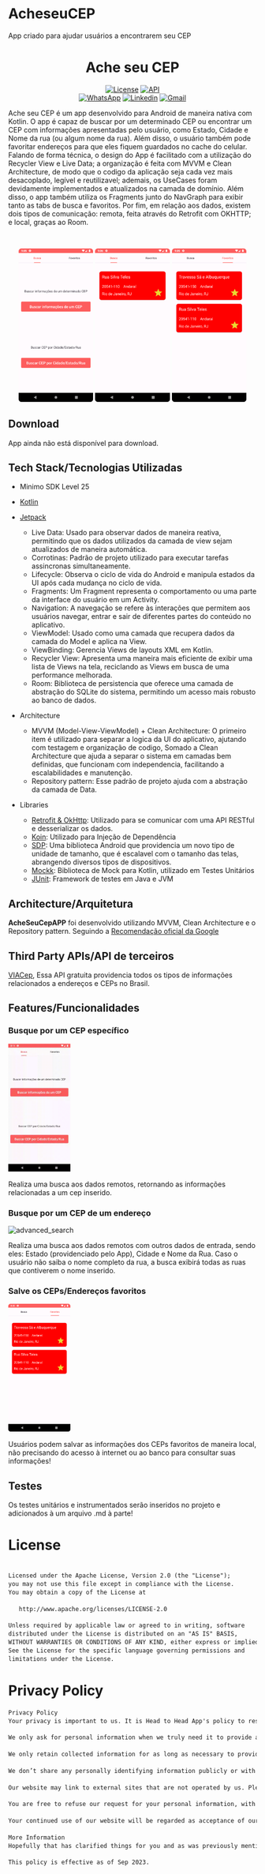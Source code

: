 # AcheseuCEP

App criado para ajudar usuários a encontrarem seu CEP

<h1 align="center">Ache seu CEP</h1>
<p align="center">
  <a href="https://opensource.org/licenses/Apache-2.0"><img alt="License" src="https://img.shields.io/badge/License-Apache%202.0-blue.svg"/></a>
  <a href="https://android-arsenal.com/api"> <img alt="API" src="https://img.shields.io/badge/API-25%2B-brightgreen.svg?style=flat"/></a>

  <br>
  <a href="https://wa.me/+5521990399627"><img alt="WhatsApp" src="https://img.shields.io/badge/WhatsApp-25D366?style=for-the-badge&logo=whatsapp&logoColor=white"/></a>
  <a href="https://www.linkedin.com/in/vinicius-santos-b217b5168/"><img alt="Linkedin" src="https://img.shields.io/badge/LinkedIn-0077B5?style=for-the-badge&logo=linkedin&logoColor=white"/></a>
  <a href="mailto:viniciusantos0898@gmail.com"><img alt="Gmail" src="https://img.shields.io/badge/Gmail-D14836?style=for-the-badge&logo=gmail&logoColor=white"/></a>
</p>

<p align="center">  

Ache seu CEP é um app desenvolvido para Android de maneira nativa com Kotlin. O app é capaz de buscar por um determinado CEP ou encontrar um CEP com informações apresentadas pelo usuário, como Estado, Cidade e Nome da rua (ou algum nome da rua). Além disso, o usuário também pode favoritar endereços para que eles fiquem guardados no cache do celular. Falando de forma técnica, o design do App é facilitado com a utilização do Recycler View e Live Data; a organização é feita com MVVM e Clean Architecture, de modo que o codigo da aplicação seja cada vez mais desacoplado, legível e reutilizavel; ademais, os UseCases foram devidamente implementados e atualizados na camada de domínio. Além disso, o app também utiliza os Fragments junto do NavGraph para exibir tanto as tabs de busca e favoritos. Por fim, em relação aos dados, existem dois tipos de comunicação: remota, feita através do Retrofit com OKHTTP; e local, graças ao Room. 

</p>

</br>

<p float="left" align="center">
  <img alt="screenshot" width="30%" src="https://github.com/N0stalgiaUltra/AcheseuCEP/blob/main/screenshots/main_menu.png"/>
  <img alt="screenshot" width="30%" src="https://github.com/N0stalgiaUltra/AcheseuCEP/blob/main/screenshots/searchCep.png"/>
  <img alt="screenshot" width="30%" src="https://github.com/N0stalgiaUltra/AcheseuCEP/blob/main/screenshots/fav_tab.png"/>
</p>

## Download
<!--
<a href='https://play.google.com/store/apps/details?id=com.n0stalgiaultra.head2head'><img alt='Disponível no Google Play' width="30%" src='https://play.google.com/intl/en_us/badges/static/images/badges/pt_badge_web_generic.png'/></a> -->
App ainda não está disponível para download.

## Tech Stack/Tecnologias Utilizadas

- Minimo SDK Level 25
- <a href="https://kotlinlang.org/">Kotlin</a>

- [Jetpack](https://developer.android.com/jetpack?hl=pt-br)
  - Live Data: Usado para observar dados de maneira reativa, permitindo que os dados utilizados da camada de view sejam atualizados de maneira automática.
  - Corrotinas: Padrão de projeto utilizado para executar tarefas assincronas simultaneamente. 
  - Lifecycle: Observa o ciclo de vida do Android e manipula estados da UI após cada mudança no ciclo de vida.
  - Fragments: Um Fragment representa o comportamento ou uma parte da interface do usuário em um Activity.
  - Navigation: A navegação se refere às interações que permitem aos usuários navegar, entrar e sair de diferentes partes do conteúdo no aplicativo.
  - ViewModel: Usado como uma camada que recupera dados da camada do Model e aplica na View.
  - ViewBinding: Gerencia Views de layouts XML em Kotlin. 
  - Recycler View:  Apresenta uma maneira mais eficiente de exibir uma lista de Views na tela, reciclando as Views em busca de uma performance melhorada.
  - Room: Biblioteca de persistencia que oferece uma camada de abstração do SQLite do sistema, permitindo um acesso mais robusto ao banco de dados.
    
- Architecture
  - MVVM (Model-View-ViewModel) + Clean Architecture: O primeiro item é utilizado para separar a logica da UI do aplicativo, ajutando com testagem e organização de codigo, Somado a Clean Architecture que ajuda a separar o sistema em camadas bem definidas, que funcionam com independencia, facilitando a escalabilidades e manutenção.
  - Repository pattern: Esse padrão de projeto ajuda com a abstração da camada de Data.

- Libraries
  - [Retrofit & OkHttp](https://square.github.io/retrofit/): Utilizado para se comunicar com uma API RESTful e desserializar os dados.
  - [Koin](https://insert-koin.io/): Utilizado para Injeção de Dependência
  - [SDP](https://github.com/intuit/sdp): Uma biblioteca Android que providencia um novo tipo de unidade de tamanho, que é escalavel com o tamanho das telas, abrangendo diversos tipos de dispositivos.
  - [Mockk](https://mockk.io/): Biblioteca de Mock para Kotlin, utilizado em Testes Unitários
  - [JUnit](https://junit.org/junit5/): Framework de testes em Java e JVM

## Architecture/Arquitetura
**AcheSeuCepAPP** foi desenvolvido utilizando MVVM, Clean Architecture e o Repository pattern. Seguindo a [Recomendação oficial da Google](https://developer.android.com/topic/architecture)
</br>


## Third Party APIs/API de terceiros

[VIACep](https://viacep.com.br/), Essa API gratuita providencia todos os tipos de informações relacionados a endereços e CEPs no Brasil.

## Features/Funcionalidades

### Busque por um CEP específico
<img alt="search_cep" width="25%" src="https://github.com/N0stalgiaUltra/AcheseuCEP/blob/main/screenshots/searchCepGIF.gif"/>

Realiza uma busca aos dados remotos, retornando as informações relacionadas a um cep inserido.

### Busque por um CEP de um endereço
<img alt="advanced_search" src="https://github.com/N0stalgiaUltra/AcheseuCEP/blob/main/screenshots/advancedSearchCep.gif" width="25%"/>

Realiza uma busca aos dados remotos com outros dados de entrada, sendo eles: Estado (providenciado pelo App), Cidade e Nome da Rua. 
Caso o usuário não saiba o nome completo da rua, a busca exibirá todas as ruas que contiverem o nome inserido.


### Salve os CEPs/Endereços favoritos
<img alt="favorite_cep" src="https://github.com/N0stalgiaUltra/AcheseuCEP/blob/main/screenshots/fav_tab.png" width="25%"/>

Usuários podem salvar as informações dos CEPs favoritos de maneira local, não precisando do acesso à internet ou ao banco para consultar suas informações!
## Testes
Os testes unitários e instrumentados serão inseridos no projeto e adicionados à um arquivo .md à parte! 


# License
```xml

Licensed under the Apache License, Version 2.0 (the "License");
you may not use this file except in compliance with the License.
You may obtain a copy of the License at

   http://www.apache.org/licenses/LICENSE-2.0

Unless required by applicable law or agreed to in writing, software
distributed under the License is distributed on an "AS IS" BASIS,
WITHOUT WARRANTIES OR CONDITIONS OF ANY KIND, either express or implied.
See the License for the specific language governing permissions and
limitations under the License.
```

# Privacy Policy

```html 
Privacy Policy
Your privacy is important to us. It is Head to Head App's policy to respect your privacy regarding any information we may collect from you across our website, Head to Head App, and other sites we own and operate.

We only ask for personal information when we truly need it to provide a service to you. We collect it by fair and lawful means, with your knowledge and consent. We also let you know why we’re collecting it and how it will be used.

We only retain collected information for as long as necessary to provide you with your requested service. What data we store, we’ll protect within commercially acceptable means to prevent loss and theft, as well as unauthorised access, disclosure, copying, use or modification.

We don’t share any personally identifying information publicly or with third-parties, except when required to by law.

Our website may link to external sites that are not operated by us. Please be aware that we have no control over the content and practices of these sites, and cannot accept responsibility or liability for their respective privacy policies.

You are free to refuse our request for your personal information, with the understanding that we may be unable to provide you with some of your desired services.

Your continued use of our website will be regarded as acceptance of our practices around privacy and personal information. If you have any questions about how we handle user data and personal information, feel free to contact us.

More Information
Hopefully that has clarified things for you and as was previously mentioned if there is something that you aren't sure whether you need or not it's usually safer to leave cookies enabled in case it does interact with one of the features you use on our site.

This policy is effective as of Sep 2023.
```

